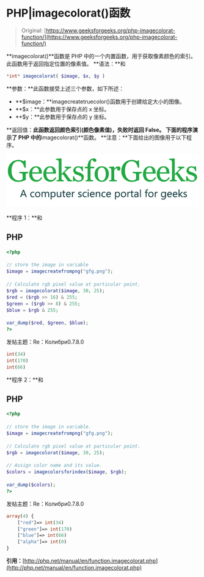 # PHP|imagecolorat()函数

> Original: [https://www.geeksforgeeks.org/php-imagecolorat-function/](https://www.geeksforgeeks.org/php-imagecolorat-function/)

**imagecolorat()**函数是 PHP 中的一个内置函数，用于获取像素颜色的索引。 此函数用于返回指定位置的像素值。
**语法：**和

```php
*int* imagecolorat( $image, $x, $y )
```

**参数：**此函数接受上述三个参数，如下所述：

*   **$image：**imagecreatetruecolor()函数用于创建给定大小的图像。
*   **$x：**此参数用于保存点的 x 坐标。
*   **$y：**此参数用于保存点的 y 坐标。

**返回值：**此函数返回颜色索引(颜色像素值)，失败时返回 False。
下面的程序演示了 PHP 中的**imagecolorat()**函数。
**注意：**下面给出的图像用于以下程序。

![geeks image](img/c6e0a168008bc4a43314f9fb895e5c7c.png)

**程序 1：**和

## PHP

```php
<?php

// store the image in variable
$image = imagecreatefrompng("gfg.png");

// Calculate rgb pixel value at particular point.
$rgb = imagecolorat($image, 30, 25);
$red = ($rgb >> 16) & 255;
$green = ($rgb >> 8) & 255;
$blue = $rgb & 255;

var_dump($red, $green, $blue);
?>
```

发帖主题：Re：Колибри0.7.8.0

```php
int(34) 
int(170) 
int(66)
```

**程序 2：**和

## PHP

```php
<?php

// store the image in variable.
$image = imagecreatefrompng("gfg.png");

// Calculate rgb pixel value at particular point.
$rgb = imagecolorat($image, 30, 25);

// Assign color name and its value.
$colors = imagecolorsforindex($image, $rgb);

var_dump($colors);
?>
```

发帖主题：Re：Колибри0.7.8.0

```php
array(4) { 
    ["red"]=> int(34) 
    ["green"]=> int(170) 
    ["blue"]=> int(66) 
    ["alpha"]=> int(0) 
}
```

**引用：**[http://php.net/manual/en/function.imagecolorat.php](http://php.net/manual/en/function.imagecolorat.php)